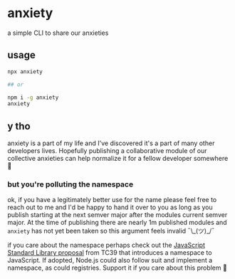 # anxiety

a simple CLI to share our anxieties

## usage

```bash
npx anxiety

## or

npm i -g anxiety
anxiety
```

## y tho

anxiety is a part of my life and I've discovered it's a part of many other developers lives. Hopefully publishing a collaborative module of our collective anxieties can help normalize it for a fellow developer somewhere 💖

### but you're polluting the namespace

ok, if you have a legitimately better use for the name please feel free to reach out to me and I'd be happy to hand it over to you as long as you publish starting at the next semver major after the modules current semver major. At the time of publishing there are nearly 1m published modules and `anxiety` has not yet been taken so this argument feels invalid ¯\\\_(ツ)\_/¯

if you care about the namespace perhaps check out the [JavaScript Standard Library proposal](https://github.com/tc39/proposal-javascript-standard-library) from TC39 that introduces a namespace to JavaScript. If adopted, Node.js could also follow suit and implement a namespace, as could registries. Support it if you care about this problem 💖
